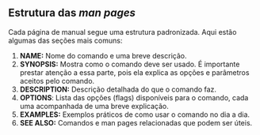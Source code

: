 ## Estrutura das _man pages_

Cada página de manual segue uma estrutura padronizada. Aqui estão algumas das seções mais comuns:

1. **NAME:** Nome do comando e uma breve descrição.
2. **SYNOPSIS:** Mostra como o comando deve ser usado. É importante prestar atenção a essa parte, pois ela explica as opções e parâmetros aceitos pelo comando.
3. **DESCRIPTION:** Descrição detalhada do que o comando faz.
4. **OPTIONS**: Lista das opções (flags) disponíveis para o comando, cada uma acompanhada de uma breve explicação.
5. **EXAMPLES:** Exemplos práticos de como usar o comando no dia a dia.
6. **SEE ALSO:** Comandos e man pages relacionadas que podem ser úteis.